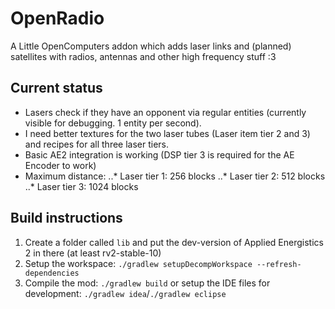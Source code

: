 # OpenRadio
A Little OpenComputers addon which adds laser links and (planned) satellites with radios, antennas and other high frequency stuff :3

## Current status
* Lasers check if they have an opponent via regular entities (currently visible for debugging. 1 entity per second).
* I need better textures for the two laser tubes (Laser item tier 2 and 3) and recipes for all three laser tiers.
* Basic AE2 integration is working (DSP tier 3 is required for the AE Encoder to work)
* Maximum distance:
..* Laser tier 1: 256 blocks
..* Laser tier 2: 512 blocks
..* Laser tier 3: 1024 blocks

## Build instructions
1. Create a folder called `lib` and put the dev-version of Applied Energistics 2 in there (at least rv2-stable-10)
2. Setup the workspace: `./gradlew setupDecompWorkspace --refresh-dependencies`
3. Compile the mod: `./gradlew build` or setup the IDE files for development: `./gradlew idea`/`./gradlew eclipse`
